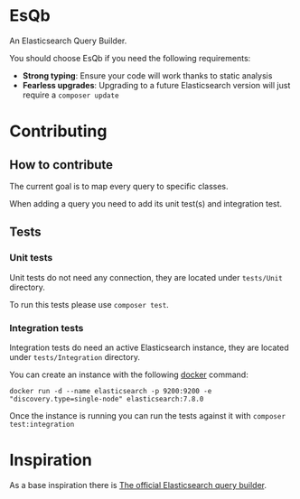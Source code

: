 # EsQb

An Elasticsearch Query Builder.

You should choose EsQb if you need the following requirements:
- **Strong typing**: Ensure your code will work thanks to static analysis
- **Fearless upgrades**: Upgrading to a future Elasticsearch version will just require a `composer update`

# Contributing

## How to contribute

The current goal is to map every query to specific classes.

When adding a query you need to add its unit test(s) and integration test.

## Tests

### Unit tests

Unit tests do not need any connection, they are located under `tests/Unit` directory.

To run this tests please use `composer test`.

### Integration tests

Integration tests do need an active Elasticsearch instance, they are located under `tests/Integration` directory.

You can create an instance with the following [docker](https://www.docker.com/) command:

```shell script
docker run -d --name elasticsearch -p 9200:9200 -e "discovery.type=single-node" elasticsearch:7.8.0
```

Once the instance is running you can run the tests against it with `composer test:integration`

# Inspiration

As a base inspiration there is [The official Elasticsearch query builder](https://github.com/elastic/elasticsearch/tree/master/server/src/main/java/org/elasticsearch/index/query).

